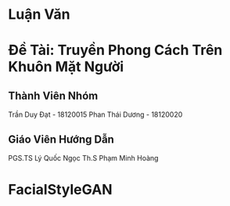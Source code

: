 # Luận Văn

# Đề Tài: Truyền Phong Cách Trên Khuôn Mặt Người

## Thành Viên Nhóm

Trần Duy Đạt - 18120015
Phan Thái Dương - 18120020

## Giáo Viên Hướng Dẫn
PGS.TS Lý Quốc Ngọc
Th.S Phạm Minh Hoàng

# FacialStyleGAN

